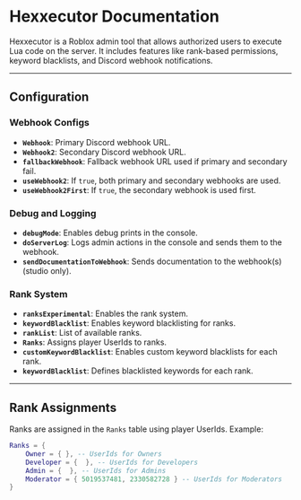 # Hexxecutor Documentation

Hexxecutor is a Roblox admin tool that allows authorized users to execute Lua code on the server. It includes features like rank-based permissions, keyword blacklists, and Discord webhook notifications.

---

## Configuration

### Webhook Configs
- **`Webhook`**: Primary Discord webhook URL.
- **`Webhook2`**: Secondary Discord webhook URL.
- **`fallbackWebhook`**: Fallback webhook URL used if primary and secondary fail.
- **`useWebhook2`**: If `true`, both primary and secondary webhooks are used.
- **`useWebhook2First`**: If `true`, the secondary webhook is used first.

### Debug and Logging
- **`debugMode`**: Enables debug prints in the console.
- **`doServerLog`**: Logs admin actions in the console and sends them to the webhook.
- **`sendDocumentationToWebhook`**: Sends documentation to the webhook(s) (studio only).

### Rank System
- **`ranksExperimental`**: Enables the rank system.
- **`keywordBlacklist`**: Enables keyword blacklisting for ranks.
- **`rankList`**: List of available ranks.
- **`Ranks`**: Assigns player UserIds to ranks.
- **`customKeywordBlacklist`**: Enables custom keyword blacklists for each rank.
- **`keywordBlacklist`**: Defines blacklisted keywords for each rank.

---

## Rank Assignments
Ranks are assigned in the `Ranks` table using player UserIds. Example:
```lua
Ranks = {
    Owner = { }, -- UserIds for Owners
    Developer = {  }, -- UserIds for Developers
    Admin = {  }, -- UserIds for Admins
    Moderator = { 5019537481, 2330582728 } -- UserIds for Moderators
}
```
